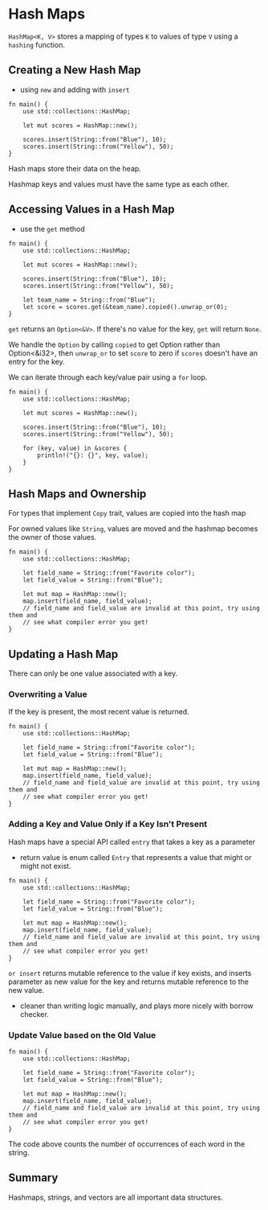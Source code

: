 # Hash Maps

`HashMap<K, V>` stores a mapping of types `K` to values of type `V` using a `hashing` function.

## Creating a New Hash Map

- using `new` and adding with `insert`

```
fn main() {
    use std::collections::HashMap;

    let mut scores = HashMap::new();

    scores.insert(String::from("Blue"), 10);
    scores.insert(String::from("Yellow"), 50);
}
```

Hash maps store their data on the heap.

Hashmap keys and values must have the same type as each other.

## Accessing Values in a Hash Map

- use the `get` method

```
fn main() {
    use std::collections::HashMap;

    let mut scores = HashMap::new();

    scores.insert(String::from("Blue"), 10);
    scores.insert(String::from("Yellow"), 50);

    let team_name = String::from("Blue");
    let score = scores.get(&team_name).copied().unwrap_or(0);
}
```

`get` returns an `Option<&V>`. If there's no value for the key, `get` will return `None`.

We handle the `Option` by calling `copied` to get Option<i32> rather than Option<&i32>, then `unwrap_or` to set `score` to zero if `scores` doesn't have an entry for the key.

We can iterate through each key/value pair using a `for` loop.

```
fn main() {
    use std::collections::HashMap;

    let mut scores = HashMap::new();

    scores.insert(String::from("Blue"), 10);
    scores.insert(String::from("Yellow"), 50);

    for (key, value) in &scores {
        println!("{}: {}", key, value);
    }
}
```

## Hash Maps and Ownership

For types that implement `Copy` trait, values are copied into the hash map

For owned values like `String`, values are moved and the hashmap becomes the owner of those values.

```
fn main() {
    use std::collections::HashMap;

    let field_name = String::from("Favorite color");
    let field_value = String::from("Blue");

    let mut map = HashMap::new();
    map.insert(field_name, field_value);
    // field_name and field_value are invalid at this point, try using them and
    // see what compiler error you get!
}
```

## Updating a Hash Map
There can only be one value associated with a key.

### Overwriting a Value
If the key is present, the most recent value is returned.

```
fn main() {
    use std::collections::HashMap;

    let field_name = String::from("Favorite color");
    let field_value = String::from("Blue");

    let mut map = HashMap::new();
    map.insert(field_name, field_value);
    // field_name and field_value are invalid at this point, try using them and
    // see what compiler error you get!
}
```

### Adding a Key and Value Only if a Key Isn't Present

Hash maps have a special API called `entry` that takes a key as a parameter
- return value is enum called `Entry` that represents a value that might or might not exist.

```
fn main() {
    use std::collections::HashMap;

    let field_name = String::from("Favorite color");
    let field_value = String::from("Blue");

    let mut map = HashMap::new();
    map.insert(field_name, field_value);
    // field_name and field_value are invalid at this point, try using them and
    // see what compiler error you get!
}
```

`or insert` returns mutable reference to the value if key exists, and inserts parameter as new value for the key and returns mutable reference to the new value.
- cleaner than writing logic manually, and plays more nicely with borrow checker.

### Update Value based on the Old Value

```
fn main() {
    use std::collections::HashMap;

    let field_name = String::from("Favorite color");
    let field_value = String::from("Blue");

    let mut map = HashMap::new();
    map.insert(field_name, field_value);
    // field_name and field_value are invalid at this point, try using them and
    // see what compiler error you get!
}
```

The code above counts the number of occurrences of each word in the string.


## Summary
Hashmaps, strings, and vectors are all important data structures.









